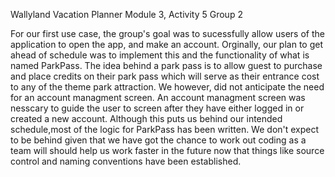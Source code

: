 Wallyland Vacation Planner
Module 3, Activity 5
Group 2


For our first use case, the group's goal was to sucessfully allow users of the 
application to open the app, and make an account. Orginally, our plan to get ahead
of schedule was to implement this and the functionality of what is named ParkPass.
The idea behind a park pass is to allow guest to purchase and place credits on 
their park pass which will serve as their entrance cost to any of the theme park
attraction. We however, did not anticipate the need for an account managment screen.
An account managment screen was nesscary to guide the user to screen after they 
have either logged in or created a new account. Although this puts us behind our
intended schedule,most of the logic for ParkPass has been written. We don't expect
to be behind given that we have got the chance to work out coding as a team will
should help us work faster in the future now that things like source control and
naming conventions have been established.






